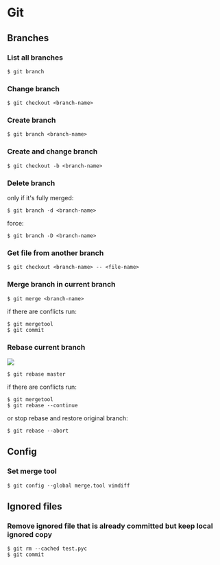 # Git

## Branches

### List all branches

	$ git branch

### Change branch

	$ git checkout <branch-name>

### Create branch

	$ git branch <branch-name>

### Create and change branch

	$ git checkout -b <branch-name>

### Delete branch

only if it's fully merged:

	$ git branch -d <branch-name>

force:

	$ git branch -D <branch-name>

### Get file from another branch

	$ git checkout <branch-name> -- <file-name>

### Merge branch in current branch

	$ git merge <branch-name>

if there are conflicts run:

	$ git mergetool
	$ git commit

### Rebase current branch

![](/files/sysadmin/linux/git/git-rebase-graph.png)

	$ git rebase master

if there are conflicts run:

	$ git mergetool
	$ git rebase --continue

or stop rebase and restore original branch:

	$ git rebase --abort

## Config

### Set merge tool

	$ git config --global merge.tool vimdiff

## Ignored files

### Remove ignored file that is already committed but keep local ignored copy

	$ git rm --cached test.pyc
	$ git commit
